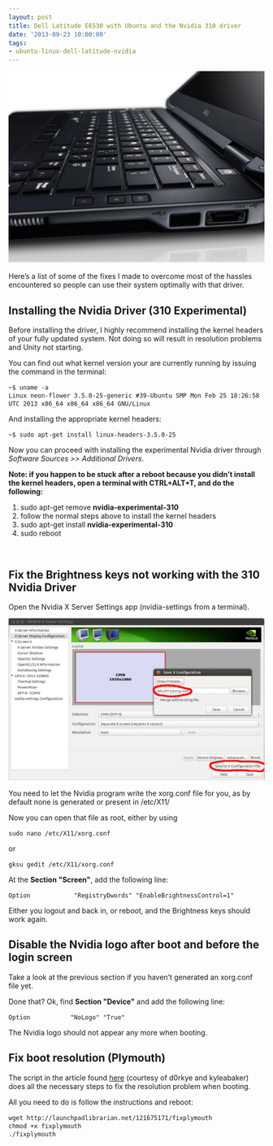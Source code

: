```yaml
---
layout: post
title: Dell Latitude E6530 with Ubuntu and the Nvidia 310 driver
date: '2013-09-23 10:00:00'
tags:
- ubuntu-linux-dell-latitude-nvidia
---
```


![Dell 6430](/images/latitude_6430_backlit_keyboard.jpg)

Here’s a list of some of the fixes I made to overcome most of the hassles encountered so people can use their system optimally with that driver.


Installing the Nvidia Driver (310 Experimental)
---

Before installing the driver, I highly recommend installing the kernel headers of your fully updated system. Not doing so will result in resolution problems and Unity not starting.

You can find out what kernel version your are currently running by issuing the command in the terminal:

```
~$ uname -a
Linux neon-flower 3.5.0-25-generic #39-Ubuntu SMP Mon Feb 25 18:26:58 UTC 2013 x86_64 x86_64 x86_64 GNU/Linux
```

And installing the appropriate kernel headers:

```
~$ sudo apt-get install linux-headers-3.5.0-25
```

Now you can proceed with installing the experimental Nvidia driver through *Software Sources >> Additional Drivers*.

**Note: if you happen to be stuck after a reboot because you didn’t install the kernel headers, open a terminal with CTRL+ALT+T, and do the following:**

1. sudo apt-get remove **nvidia-experimental-310**
2. follow the normal steps above to install the kernel headers
3. sudo apt-get install **nvidia-experimental-310**
4. sudo reboot

<p>&nbsp;</p>

Fix the Brightness keys not working with the 310 Nvidia Driver
---

Open the Nvidia X Server Settings app (nvidia-settings from a terminal).

![Nvidia Settings](/images/nvidia_settings.png)

You need to let the Nvidia program write the xorg.conf file for you, as by default none is generated or present in /etc/X11/

Now you can open that file as root, either by using

```
sudo nano /etc/X11/xorg.conf
```

or

```
gksu gedit /etc/X11/xorg.conf
```

At the **Section "Screen"**, add the following line:

```
Option            "RegistryDwords" "EnableBrightnessControl=1"
```

Either you logout and back in, or reboot, and the Brightness keys should work again.


Disable the Nvidia logo after boot and before the login screen
---

Take a look at the previous section if you haven’t generated an xorg.conf file yet.

Done that? Ok, find **Section "Device"** and add the following line:

```
Option           "NoLogo" "True"
```

The Nvidia logo should not appear any more when booting.


Fix boot resolution (Plymouth)
---

The script in the article found [here](http://www.webupd8.org/2010/10/script-to-fix-ubuntu-plymouth-for.html) (courtesy of d0rkye and kyleabaker) does all the necessary steps to fix the resolution problem when booting.

All you need to do is follow the instructions and reboot:

```
wget http://launchpadlibrarian.net/121675171/fixplymouth
chmod +x fixplymouth
./fixplymouth
```
